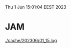 Thu  1 Jun 15:01:04 EEST 2023
# JAM
<a href='./cache/202306/01_15.log'>./cache/202306/01_15.log</a>

